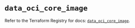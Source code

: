 # `data_oci_core_image`

Refer to the Terraform Registry for docs: [`data_oci_core_image`](https://registry.terraform.io/providers/oracle/oci/7.19.0/docs/data-sources/core_image).
